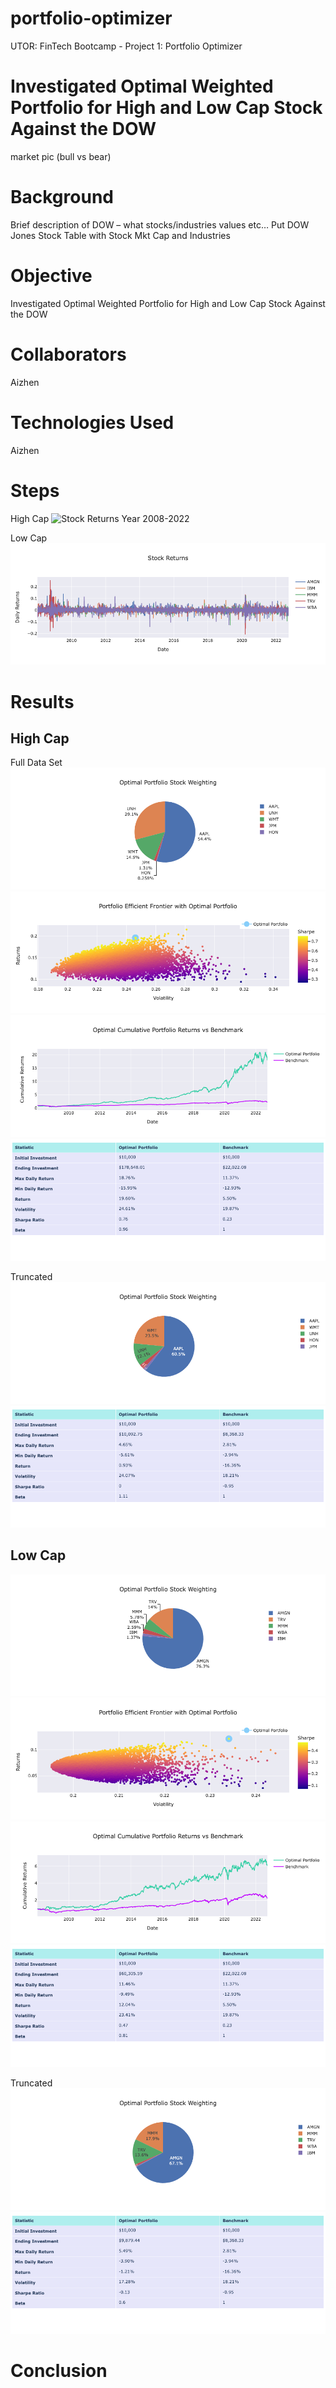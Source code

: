 # portfolio-optimizer
UTOR: FinTech Bootcamp - Project 1: Portfolio Optimizer


# Investigated Optimal Weighted Portfolio for High and Low Cap Stock Against the DOW

market pic (bull vs bear)

# Background

Brief description of DOW – what stocks/industries values etc…
Put DOW Jones Stock Table with Stock Mkt Cap and Industries

# Objective

Investigated Optimal Weighted Portfolio for High and Low Cap Stock Against the DOW

# Collaborators

Aizhen


# Technologies Used

Aizhen

# Steps

High Cap
![Stock Returns Year 2008-2022](Images/1-stock-returns.jpg)

Low Cap
![Stock Returns Year 2008-2022](Images/LC_stock-returns.png)

# Results




## High Cap

Full Data Set
![Stock Returns Year 2008-2022](/Images/HC_pie.png)
![Stock Returns Year 2008-2022](Images/HC_Efficient.png)
![Stock Returns Year 2008-2022](Images/HC_Cumulative.png)
![Stock Returns Year 2008-2022](Images/HC_Descriptive.png)

Truncated
![Stock Returns Year 2008-2021](Images/HC_Truncated_Pie.png)
![Stock Returns Year 2021-2022](Images/HC_OneYear_Descriptive.png)


## Low Cap

![Stock Returns Year 2008-2022](Images/LC_pie.png)
![Stock Returns Year 2008-2022](Images/LC_Efficient.png)
![Stock Returns Year 2008-2022](Images/LC_Cumulative.png)
![Stock Returns Year 2008-2022](Images/LC_Descriptive.png)

Truncated
![Stock Returns Year 2008-2021](Images/LC_Truncated_Pie.png)
![Stock Returns Year 2021-2022](Images/LC_OneYear_Descriptive.png)



# Conclusion






